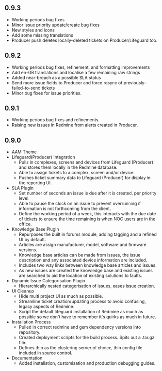 
## 0.9.3

* Working periods bug fixes
* Minor issue priority update/create bug fixes
* New styles and icons
* Add some missing translations
* Producer push deletes locally-deleted tickets on Producer/Lifeguard too.

## 0.9.2

* Working periods bug fixes, refinement, and formatting improvements
* Add en-GB translations and localise a few remaining raw strings
* Added near-breach as a possible SLA status
* Send more issue fields to Producer and force resync of previously-failed-to-send tickets
* Minor bug fixes for issue priorities.
 
## 0.9.1

* Working periods bug fixes and refinements.
* Raising new issues in Redmine from alerts created in Producer.

## 0.9.0

* AAM Theme
* Lifeguard(Producer) Integration
  * Pulls in complexes, screens and devices from Lifeguard (Producer) and stores them locally in the Redmine database.
  * Able to assign tickets to a complex, screen and/or device.
  * Pushes ticket summary data to Lifeguard (Producer) for display in the reporting UI.
* SLA Plugin
  * Set number of seconds an issue is due after it is created, per priority level.
  * Able to pause the clock on an issue to prevent overrunning if information is not forthcoming from the client.
  * Define the working period of a week, this interacts with the due date of tickets to ensure the time remaining is when NOC users are in the office.
* Knowledge Base Plugin
  * Repurposes the built in forums module, adding tagging and a refined UI by default.
  * Articles are assign manufacturer, model, software and firmware versions.
  * Knowledge base articles can be made from issues, the issue description and any associated device information are included.
  * Includes two way links between knowledge base articles and issues.
  * As new issues are created the knowledge base and existing issues are searched to aid the location of existing solutions to faults.
* Dynamic Issue Categorisation Plugin
  * Hierarchically nested categorisation of issues, eases issue creation.
* UI Cleanup
  * Hide multi project UI as much as possible.
  * Streamline ticket creation/updating process to avoid confusing, legacy aspects of Redmine.
  * Script the default lifeguard installation of Redmine as much as possible so we don't have to remember it's quirks as much in future.
* Installation Process
  * Pulled in correct redmine and gem dependency versions into repository.
  * Created deployment scripts for the build process. Spits out a .tar.gz file.
  * Defines thin as the clustering server of choice, thin config file included in source control.
* Documentation
  * Added installation, customisation and production debugging guides.